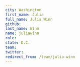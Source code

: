 ```yaml
---
city: Washington
first_name: Julia
full_name: Julia Winn
github: 
last_name: Winn
name: juliawinn
role: 
state: D.C.
team: 
twitter: 
redirect_from: /team/julia-winn
---
```

